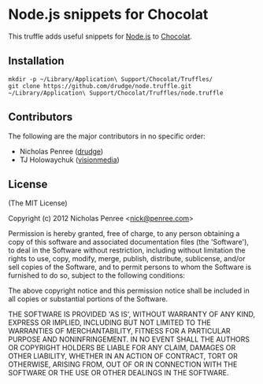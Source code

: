 # Node.js snippets for Chocolat

This truffle adds useful snippets for [Node.js](http://nodejs.org) to [Chocolat](http://chocolatapp.com).

## Installation

    mkdir -p ~/Library/Application\ Support/Chocolat/Truffles/
    git clone https://github.com/drudge/node.truffle.git ~/Library/Application\ Support/Chocolat/Truffles/node.truffle

## Contributors

The following are the major contributors in no specific order:

  * Nicholas Penree ([drudge](http://github.com/drudge))
  * TJ Holowaychuk ([visionmedia](http://github.com/visionmedia))

## License 

(The MIT License)

Copyright (c) 2012 Nicholas Penree &lt;nick@penree.com&gt;

Permission is hereby granted, free of charge, to any person obtaining
a copy of this software and associated documentation files (the
'Software'), to deal in the Software without restriction, including
without limitation the rights to use, copy, modify, merge, publish,
distribute, sublicense, and/or sell copies of the Software, and to
permit persons to whom the Software is furnished to do so, subject to
the following conditions:

The above copyright notice and this permission notice shall be
included in all copies or substantial portions of the Software.

THE SOFTWARE IS PROVIDED 'AS IS', WITHOUT WARRANTY OF ANY KIND,
EXPRESS OR IMPLIED, INCLUDING BUT NOT LIMITED TO THE WARRANTIES OF
MERCHANTABILITY, FITNESS FOR A PARTICULAR PURPOSE AND NONINFRINGEMENT.
IN NO EVENT SHALL THE AUTHORS OR COPYRIGHT HOLDERS BE LIABLE FOR ANY
CLAIM, DAMAGES OR OTHER LIABILITY, WHETHER IN AN ACTION OF CONTRACT,
TORT OR OTHERWISE, ARISING FROM, OUT OF OR IN CONNECTION WITH THE
SOFTWARE OR THE USE OR OTHER DEALINGS IN THE SOFTWARE.